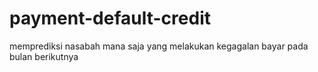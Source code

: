 # payment-default-credit
memprediksi nasabah mana saja yang melakukan kegagalan bayar pada bulan berikutnya
